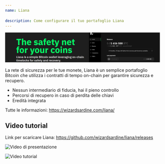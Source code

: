 ```yaml
---
name: Liana

description: Come configurare il tuo portafoglio Liana
---
```


![cover](assets/cover.jpeg)

La rete di sicurezza per le tue monete, Liana è un semplice portafoglio Bitcoin che utilizza i contratti di tempo on-chain per garantire sicurezza e recupero.

- Nessun intermediario di fiducia, hai il pieno controllo
- Percorsi di recupero in caso di perdita delle chiavi
- Eredità integrata

Tutte le informazioni: https://wizardsardine.com/liana/

## Video tutorial

Link per scaricare Liana: https://github.com/wizardsardine/liana/releases

![Video di presentazione](https://youtu.be/siuLmQo1lM8)

![Video tutorial](https://youtu.be/JrG4WMVPZDQ)
